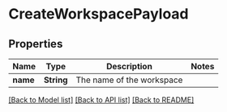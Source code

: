 # CreateWorkspacePayload

## Properties

Name | Type | Description | Notes
------------ | ------------- | ------------- | -------------
**name** | **String** | The name of the workspace | 

[[Back to Model list]](../README.md#documentation-for-models) [[Back to API list]](../README.md#documentation-for-api-endpoints) [[Back to README]](../README.md)


